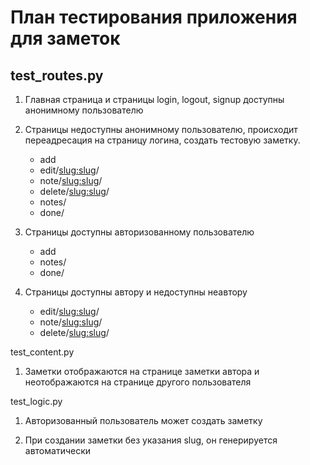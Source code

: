 # План тестирования приложения для заметок
## test_routes.py

1. Главная страница и страницы login, logout, signup доступны анонимному пользователю

2. Страницы недоступны анонимному пользователю, происходит переадресация на страницу логина, создать тестовую заметку.
    * add
    * edit/<slug:slug>/
    * note/<slug:slug>/
    * delete/<slug:slug>/
    * notes/
    * done/

3. Страницы доступны авторизованному пользователю
    * add
    * notes/
    * done/

4. Страницы доступны автору и недоступны неавтору
    * edit/<slug:slug>/
    * note/<slug:slug>/
    * delete/<slug:slug>/



test_content.py

1. Заметки отображаются на странице заметки автора и неотображаются на странице другого пользователя


test_logic.py

1. Авторизованный пользователь может создать заметку

2. При создании заметки без указания slug, он генерируется автоматически